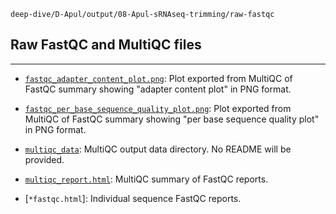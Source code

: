 `deep-dive/D-Apul/output/08-Apul-sRNAseq-trimming/raw-fastqc`

## Raw FastQC and MultiQC files

---

- [`fastqc_adapter_content_plot.png`](https://github.com/urol-e5/deep-dive/blob/main/D-Apul/output/08-Apul-sRNAseq-trimming/raw-fastqc/fastqc_adapter_content_plot.png): Plot exported from MultiQC of FastQC summary showing "adapter content plot" in PNG format.

- [`fastqc_per_base_sequence_quality_plot.png`](https://github.com/urol-e5/deep-dive/blob/main/D-Apul/output/08-Apul-sRNAseq-trimming/raw-fastqc/fastqc_per_base_sequence_quality_plot.png): Plot exported from MultiQC of FastQC summary showing "per base sequence quality plot" in PNG format.

- [`multiqc_data`](https://github.com/urol-e5/deep-dive/tree/main/D-Apul/output/08-Apul-sRNAseq-trimming/raw-fastqc/multiqc_data): MultiQC output data directory. No README will be provided.

- [`multiqc_report.html`](https://github.com/urol-e5/deep-dive/tree/main/D-Apul/output/08-Apul-sRNAseq-trimming/raw-fastqc/multiqc_report.html): MultiQC summary of FastQC reports.

- [`*fastqc.html`]: Individual sequence FastQC reports.